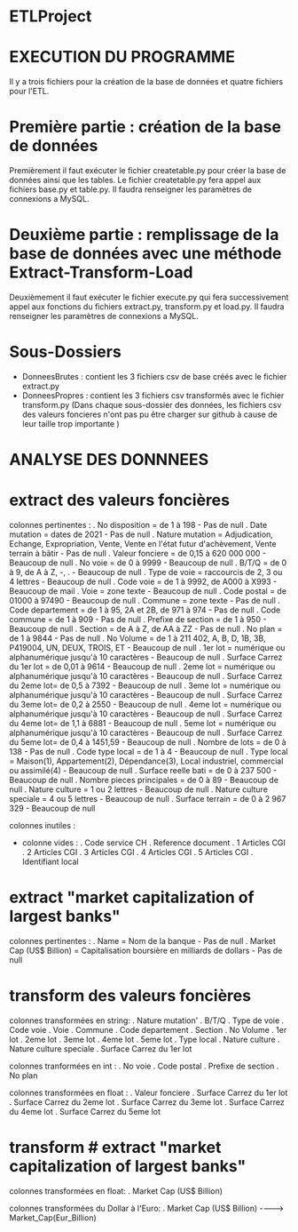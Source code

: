 # ETLProject

# EXECUTION DU PROGRAMME
Il y a trois fichiers pour la création de la base de données et quatre fichiers pour l'ETL.

# Première partie : création de la base de données
Premièrement il faut exécuter le fichier createtable.py pour créer la base de données ainsi que les tables.
Le fichier createtable.py fera appel aux fichiers base.py et table.py.
Il faudra renseigner les paramètres de connexions a MySQL.

# Deuxième partie : remplissage de la base de données avec une méthode Extract-Transform-Load
Deuxièmement il faut exécuter le fichier execute.py qui fera successivement appel aux fonctions du fichiers extract.py, transform.py et load.py.
Il faudra renseigner les paramètres de connexions a MySQL.

# Sous-Dossiers
- DonneesBrutes : contient les 3 fichiers csv de base créés avec le fichier extract.py
- DonneesPropres : contient les 3 fichiers csv transformés avec le fichier transform.py
(Dans chaque sous-dossier des données, les fichiers csv des valeurs foncieres n'ont pas pu être charger sur github à cause de leur taille trop importante )



# ANALYSE DES DONNNEES

# extract des valeurs foncières

colonnes pertinentes : 
    . No disposition            = de 1 à 198                                                                                       - Pas de null
    . Date mutation             = dates de 2021                                                                                    - Pas de null
    . Nature mutation    = Adjudication, Echange, Expropriation, Vente, Vente en l'état futur d'achèvement, Vente terrain à bâtir  - Pas de null
    . Valeur fonciere           = de 0,15 à 620 000 000                                                                       - Beaucoup de null
    . No voie                   = de 0 à 9999                                                                                 - Beaucoup de null
    . B/T/Q                     = de 0 à 9, de A à Z, -, .                                                                    - Beaucoup de null
    . Type de voie              = raccourcis de 2, 3 ou 4 lettres                                                             - Beaucoup de null
    . Code voie                 = de 1 à 9992, de A000 à X993                                                                 - Beaucoup de mail
    . Voie                      = zone texte                                                                                  - Beaucoup de null
    . Code postal               = de 01000 à 97490                                                                            - Beaucoup de null
    . Commune                   = zone texte                                                                                       - Pas de null
    . Code departement          = de 1 à 95, 2A et 2B, de 971 à 974                                                                - Pas de null
    . Code commune              = de 1 à 909                                                                                       - Pas de null
    . Prefixe de section        = de 1 à 950                                                                                  - Beaucoup de null
    . Section                   = de A à Z, de AA à ZZ                                                                             - Pas de null
    . No plan                   = de 1 à 9844                                                                                      - Pas de null
    . No Volume                 = de 1 à 211 402, A, B, D, 1B, 3B, P419004, UN, DEUX, TROIS, ET                               - Beaucoup de null
    . 1er lot                   = numérique ou alphanumérique jusqu'à 10 caractères                                           - Beaucoup de null
    . Surface Carrez du 1er lot = de 0,01 à 9614                                                                              - Beaucoup de null
    . 2eme lot                  = numérique ou alphanumérique jusqu'à 10 caractères                                           - Beaucoup de null
    . Surface Carrez du 2eme lot= de 0,5 à 7392                                                                               - Beaucoup de null
    . 3eme lot                  = numérique ou alphanumérique jusqu'à 10 caractères                                           - Beaucoup de null
    . Surface Carrez du 3eme lot= de 0,2 à 2550                                                                               - Beaucoup de null
    . 4eme lot                  = numérique ou alphanumérique jusqu'à 10 caractères                                           - Beaucoup de null
    . Surface Carrez du 4eme lot= de 1,1 à 6881                                                                               - Beaucoup de null
    . 5eme lot                  = numérique ou alphanumérique jusqu'à 10 caractères                                           - Beaucoup de null
    . Surface Carrez du 5eme lot= de 0,4 à 1451,59                                                                            - Beaucoup de null
    . Nombre de lots            = de 0 à 138                                                                                       - Pas de null
    . Code type local           = de 1 à 4                                                                                    - Beaucoup de null
    . Type local                = Maison(1), Appartement(2), Dépendance(3), Local industriel, commercial ou assimilé(4)       - Beaucoup de null
    . Surface reelle bati       = de 0 à 237 500                                                                              - Beaucoup de null
    . Nombre pieces principales = de 0 à 89                                                                                   - Beaucoup de null
    . Nature culture            = 1 ou 2 lettres                                                                              - Beaucoup de null
    . Nature culture speciale   = 4 ou 5 lettres                                                                              - Beaucoup de null
    . Surface terrain           = de 0 à 2 967 329                                                                            - Beaucoup de null

colonnes inutiles :
- colonne vides :
    . Code service CH
    . Reference document
    . 1 Articles CGI
    . 2 Articles CGI
    . 3 Articles CGI
    . 4 Articles CGI
    . 5 Articles CGI
    . Identifiant local


# extract "market capitalization of largest banks"

colonnes pertinentes : 
    . Name                         = Nom de la banque                                                                              - Pas de null
    . Market Cap (US$ Billion)     = Capitalisation boursière en milliards de dollars                                              - Pas de null
   

# transform des valeurs foncières

colonnes transformées en string: 
    . Nature mutation'
    . B/T/Q
    . Type de voie
    . Code voie
    . Voie
    . Commune
    . Code departement
    . Section
    . No Volume
    . 1er lot
    . 2eme lot
    . 3eme lot
    . 4eme lot
    . 5eme lot
    . Type local
    . Nature culture
    . Nature culture speciale
    . Surface Carrez du 1er lot

colonnes tranformées en int :
    . No voie
    . Code postal
    . Prefixe de section
    . No plan


colonnes transformées en float :
    . Valeur fonciere
    . Surface Carrez du 1er lot
    . Surface Carrez du 2eme lot
    . Surface Carrez du 3eme lot
    . Surface Carrez du 4eme lot
    . Surface Carrez du 5eme lot


# transform # extract "market capitalization of largest banks"

colonnes transformées en float: 
    . Market Cap (US$ Billion)

colonnes transformées du Dollar à l'Euro:
    . Market Cap (US$ Billion) ---->  Market_Cap(Eur_Billion)
    
 